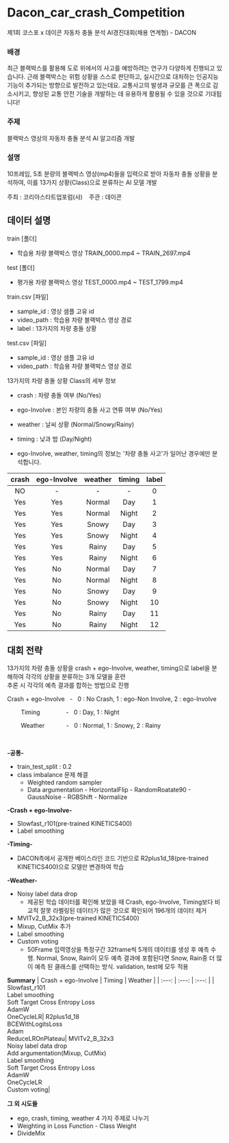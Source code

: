 # Dacon_car_crash_Competition

제1회 코스포 x 데이콘 자동차 충돌 분석 AI경진대회(채용 연계형) - DACON

### 배경
최근 블랙박스를 활용해 도로 위에서의 사고를 예방하려는 연구가 다양하게 진행되고 있습니다.
근래 블랙박스는 위험 상황을 스스로 판단하고, 실시간으로 대처하는 인공지능 기능이 추가되는 방향으로 발전하고 있는데요. 교통사고의 발생과 규모를 큰 폭으로 감소시키고, 향상된 교통 안전 기술을 개발하는 데 유용하게 활용될 수 있을 것으로 기대됩니다!

### 주제
블랙박스 영상의 자동차 충돌 분석 AI 알고리즘 개발

### 설명
10프레임, 5초 분량의 블랙박스 영상(mp4)들을 입력으로 받아 자동차 충돌 상황을 분석하여,
이를 13가지 상황(Class)으로 분류하는 AI 모델 개발

주최 : 코리아스타트업포럼(사) &ensp; 주관 : 데이콘


## 데이터 설명
train [폴더]
- 학습용 차량 블랙박스 영상 TRAIN_0000.mp4 ~ TRAIN_2697.mp4

test [폴더]
- 평가용 차량 블랙박스 영상 TEST_0000.mp4 ~ TEST_1799.mp4

train.csv [파일]
- sample_id : 영상 샘플 고유 id
- video_path : 학습용 차량 블랙박스 영상 경로
- label : 13가지의 차량 충돌 상황

test.csv [파일]
- sample_id : 영상 샘플 고유 id
- video_path : 학습용 차량 블랙박스 영상 경로

13가지의 차량 충돌 상황 Class의 세부 정보

- crash : 차량 충돌 여부 (No/Yes)

- ego-Involve : 본인 차량의 충돌 사고 연류 여부 (No/Yes)

- weather : 날씨 상황 (Normal/Snowy/Rainy)

- timing : 낮과 밤 (Day/Night)

- ego-Involve, weather, timing의 정보는 '차량 충돌 사고'가 일어난 경우에만 분석합니다.

|crash |ego-Involve|weather |timing|label|
|:------:|:---:|:---:|:---:|:---:|
|NO|-|-|-|0|
|Yes|Yes|Normal|Day|1|
|Yes|Yes|Normal|Night|2|
|Yes|Yes|Snowy|Day|3|
|Yes|Yes|Snowy|Night|4|
|Yes|Yes|Rainy|Day|5|
|Yes|Yes|Rainy|Night|6|
|Yes|No|Normal|Day|7|
|Yes|No|Normal|Night|8|
|Yes|No|Snowy|Day|9|
|Yes|No|Snowy|Night|10|
|Yes|No|Rainy|Day|11|
|Yes|No|Rainy|Night|12|

## 대회 전략
13가지의 차량 충돌 상황을 crash + ego-Involve, weather, timing으로 label을 분해하여 각각의 상황을 분류하는 3개 모델을 훈련  
추론 시 각각의 예측 결과를 합하는 방법으로 진행

Crash + ego-Involve &nbsp; - &nbsp; 0 : No Crash, 1 : ego-Non Involve, 2 : ego-Involve

&emsp;&emsp; Timing &emsp;&emsp;&emsp;&ensp;&nbsp; - &nbsp; 0 : Day, 1 : Night

&emsp;&emsp; Weather &emsp;&emsp;&ensp;&nbsp;&nbsp; - &nbsp; 0 : Normal, 1 : Snowy, 2 : Rainy  
  
<br>

**-공통-**  
- train_test_split : 0.2
- class imbalance 문제 해결 
     - Weighted random sampler
     - Data argumentation
            - HorizontalFlip
            - RandomRoatate90
            - GaussNoise
            - RGBShift
            - Normalize  

**-Crash + ego-Involve-**  
- Slowfast_r101(pre-trained KINETICS400)  
- Label smoothing 

**-Timing-**  
- DACON측에서 공개한 베이스라인 코드 기반으로 R2plus1d_18(pre-trained KINETICS400)으로 모델만 변경하여 학습  

**-Weather-**  
- Noisy label data drop
    - 제공된 학습 데이터를 확인해 보았을 때 Crash, ego-Involve, Timing보다 비교적 잘못 라벨링된 데이터가 많은 것으로 확인되어 196개의 데이터 제거  
- MVITv2_B_32x3(pre-trained KINETICS400)  
- Mixup, CutMix 추가  
- Label smoothing  
- Custom voting
  - 50Frame 입력영상을 특정구간 32frame씩 5개의 데이터를 생성 후 예측 수행. Normal, Snow, Rain이 모두 예측 결과에 포함된다면 Snow, Rain중 더 많이 예측 된 클래스를 선택하는 방식. validation, test에 모두 적용



**Summary**
| Crash + ego-Involve | Timing | Weather |
| :---: | :---: | :---: | 
| Slowfast_r101 <br> Label smoothing <br> Soft Target Cross Entropy Loss <br> AdamW <br> OneCycleLR| R2plus1d_18 <br> BCEWithLogitsLoss <br> Adam <br> ReduceLROnPlateau| MVITv2_B_32x3 <br> Noisy label data drop <br> Add argumentation(Mixup, CutMix) <br> Label smoothing <br> Soft Target Cross Entropy Loss <br> AdamW <br> OneCycleLR <br> Custom voting| 

**그 외 시도들**
- ego, crash, timing, weather 4 가지 주제로 나누기
- Weighting in Loss Function - Class Weight
- DivideMix























